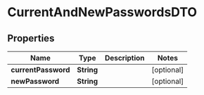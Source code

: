 

# CurrentAndNewPasswordsDTO

## Properties

Name | Type | Description | Notes
------------ | ------------- | ------------- | -------------
**currentPassword** | **String** |  |  [optional]
**newPassword** | **String** |  |  [optional]



